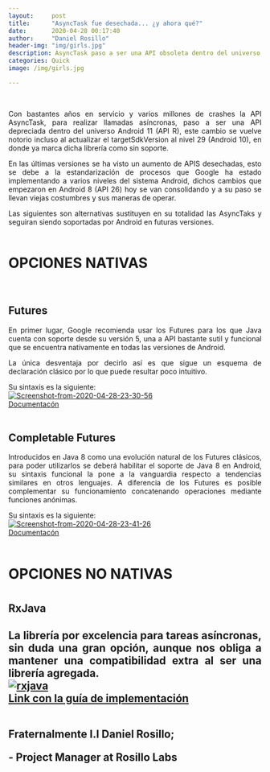 ```yaml
---
layout:     post
title:      "AsyncTask fue desechada... ¿y ahora qué?"
date:       2020-04-28 00:17:40
author:     "Daniel Rosillo"
header-img: "img/girls.jpg"
description: AsyncTask paso a ser una API obsoleta dentro del universo Android 10(API 29), este cambio es inmediato y se ve reflejado al actualizar el targetSdkVersion al nivel 29.
categories: Quick
image: /img/girls.jpg

---
```

<div style="text-align: justify;">
<br>
<p>Con bastantes años en servicio y varios millones de crashes la API AsyncTask, para realizar llamadas asíncronas, paso a ser una API depreciada dentro del universo Android 11 (API R), este cambio se vuelve notorio incluso al actualizar el targetSdkVersion al nivel 29 (Android 10), en donde ya marca dicha librería como sin soporte. 

<p>En las últimas versiones se ha visto un aumento de APIS desechadas, esto se debe a la estandarización de procesos que Google ha estado implementando a varios niveles del sistema Android, dichos cambios que empezaron en Android 8 (API 26) hoy se van consolidando y a su paso se llevan viejas costumbres y sus maneras de operar. 

<p>Las siguientes son alternativas sustituyen en su totalidad las AsyncTaks y seguiran siendo soportadas por Android en futuras versiones.
<br>
<br>
<h1>OPCIONES NATIVAS</h1>
<br>
<h2>Futures</h2>

<P>En primer lugar, Google recomienda usar los Futures para los que Java cuenta con soporte desde su versión 5, una a API bastante sutil y funcional que se encuentra nativamente en todas las versiones de Android.

<P>La única desventaja por decirlo así es que sigue un esquema de declaración clásico por lo que puede resultar poco intuitivo.
<br>
<p>Su sintaxis es la siguiente: 
<br>
<a href="https://ibb.co/TwV9H6Q"><img src="https://i.ibb.co/TwV9H6Q/Screenshot-from-2020-04-28-23-30-56.png" alt="Screenshot-from-2020-04-28-23-30-56" border="0"></a>
<br>
<a href="
https://docs.oracle.com/javase/7/docs/api/java/util/concurrent/Future.html">Documentacón</a>
<br>
<br>

<h2>Completable Futures</h2> 

<p>Introducidos en Java 8 como una evolución natural de los Futures clásicos, para poder utilizarlos se deberá habilitar el soporte de Java 8 en Android, su sintaxis funcional la pone a la vanguardia respecto a tendencias similares en otros lenguajes. A diferencia de los Futures es posible complementar su funcionamiento concatenando operaciones mediante funciones anónimas.

<br>
<p>Su sintaxis es la siguiente: 
<br>
<a href="https://ibb.co/PjmCvQM"><img src="https://i.ibb.co/PjmCvQM/Screenshot-from-2020-04-28-23-41-26.png" alt="Screenshot-from-2020-04-28-23-41-26" border="0"></a>
<br>
<a href="https://docs.oracle.com/javase/8/docs/api/java/util/concurrent/CompletableFuture.html">Documentacón</a>
 <br>
<br>
<h1>OPCIONES NO NATIVAS<h1> 

<h2>RxJava<h2> 

<p>La librería por excelencia para tareas asíncronas, sin duda una gran opción, aunque nos obliga a mantener una compatibilidad extra al ser una librería agregada.
<br>
<a href="https://ibb.co/zGfKLMg"><img src="https://i.ibb.co/zGfKLMg/rxjava.png" alt="rxjava" border="0"></a>
<br>
<a href="https://github.com/ReactiveX/RxJava ">Link con la guía de implementación</a>
<br>
<br>
<p>Fraternalmente I.I Daniel Rosillo;</p>
- Project Manager at Rosillo Labs
